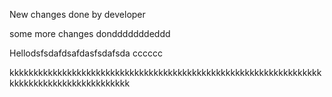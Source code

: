 
New changes done by developer

some more changes dondddddddeddd

Hellodsfsdafdsafdasfsdafsda
cccccc

kkkkkkkkkkkkkkkkkkkkkkkkkkkkkkkkkkkkkkkkkkkkkkkkkkkkkkkkkkkkkkkkkkkkkkkkkkkkkkkkkkkkkkkkkk
